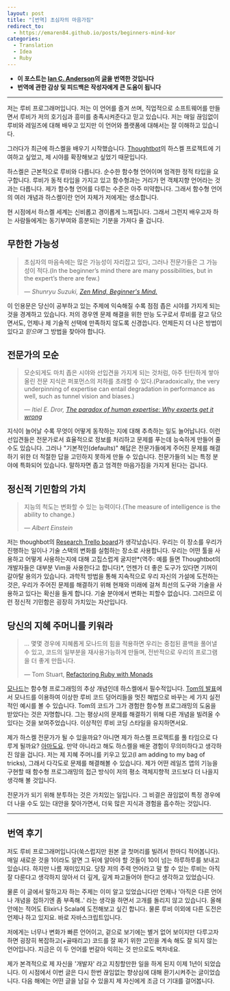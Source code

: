 ```yaml
---
layout: post
title: "[번역] 초심자의 마음가짐"
redirect_to:
  - https://emaren84.github.io/posts/beginners-mind-kor
categories:
  - Translation
  - Idea
  - Ruby
---
```


- **이 포스트는 [Ian C. Anderson](https://twitter.com/IanCAnderson)의 [글](https://robots.thoughtbot.com/beginners-mind)을 번역한 것입니다**
- **번역에 관한 감상 및 피드백은 작성자에게 큰 도움이 됩니다**

---

저는 루비 프로그래머입니다. 저는 이 언어를 즐겨 쓰며, 직업적으로 소프트웨어를 만들면서 루비가 저의 호기심과 흥미를 충족시켜준다고 믿고 있습니다. 저는 매일 끊임없이 루비와 레일즈에 대해 배우고 있지만 이 언어와 플랫폼에 대해서는 잘 이해하고 있습니다.

그러다가 최근에 하스켈을 배우기 시작했습니다. [Thoughtbot](https://thoughtbot.com/)의 하스켈 프로젝트에 기여하고 싶었고, 제 시야를 확장해보고 싶었기 때문입니다.

하스켈은 근본적으로 루비와 다릅니다. 순수한 함수형 언어이며 엄격한 정적 타입을 요구합니다. 루비가 동적 타입을 가지고 있고 함수형과는 거리가 먼 객체지향 언어라는 것과는 다릅니다. 제가 함수형 언어를 다루는 수준은 아주 미약합니다. 그래서 함수형 언어의 여러 개념과 하스켈이란 언어 자체가 저에게는 생소합니다.

현 시점에서 하스켈 세계는 신비롭고 경이롭게 느껴집니다. 그래서 그런지 배우고자 하는 사람들에게는 동기부여와 흥분되는 기분을 가져다 줄 겁니다.



## 무한한 가능성

> 초심자의 마음속에는 많은 가능성이 자리잡고 있다, 그러나 전문가들은 그 가능성이 적다.(In the beginner’s mind there are many possibilities, but in the expert’s there are few.)
>
> — *Shunryu Suzuki, [Zen Mind, Beginner's Mind.](https://www.amazon.com/Zen-Mind-Beginners-Shunryu-Suzuki/dp/1590308492)*

이 인용문은 당신이 공부하고 있는 주제에 익숙해질 수록 점점 좁은 시야를 가지게 되는 것을 경계하고 있습니다. 저의 경우엔 문제 해결을 위한 만능 도구로서 루비를 갈고 닦으면서도, 언제나 제 기술적 선택에 만족하지 않도록 신경씁니다. 언제든지 더 나은 방법이 있다고 *믿으며* 그 방법을 찾아야 합니다.



## 전문가의 모순

> 모순되게도 마치 좁은 시야와 선입견을 가지게 되는 것처럼, 아주 탄탄하게 쌓아올린 전문 지식은 퍼포먼스의 저하를 초래할 수 있다.(Paradoxically, the very underpinning of expertise can entail degradation in performance as well, such as tunnel vision and biases.)
>
> — *Itiel E. Dror, [The paradox of human expertise: Why experts get it wrong](https://core.ac.uk/download/pdf/1717017.pdf)*

지식이 늘어날 수록 무엇이 어떻게 동작하는 지에 대해 추측하는 일도 늘어납니다. 이런 선입견들은 전문가로서 효율적으로 정보를 처리하고 문제를 푸는데 능숙하게 만들어 줄 수도 있습니다. 그러나 "기본적인(defaults)" 해답은 전문가들에게 주어진 문제를 해결하기 위한 더 적절한 답을 고민하지 못하게 만들 수 있습니다. 전문가들의 뇌는 특정 분야에 특화되어 있습니다. 말하자면 좁고 엄격한 마음가짐을 가지게 된다는 겁니다.



## 정신적 기민함의 가치

> 지능의 척도는 변화할 수 있는 능력이다.(The measure of intelligence is the ability to change.)
>
> — *Albert Einstein*

저는 thoughbot의 [Research Trello board](https://thoughtbot.com/playbook#research)가 생각났습니다. 우리는 이 장소를 우리가 진행하는 일이나 기술 스택의 변화를 실험하는 장소로 사용합니다. 우리는 어떤 툴을 사용하고 어떻게 사용하는지에 대해 고집스럽게 굴지만*(역주: 예를 들면 Thoughtbot의 개발자들은 대부분 Vim을 사용한다고 합니다)*, 언젠가 더 좋은 도구가 있다면 기꺼이 갈아탈 용의가 있습니다.  과학적 방법을 통해 지속적으로 우리 자신의 가설에 도전하는 것은, 우리가 주어진 문제를 해결하기 위해 현재와 미래에 걸쳐 최선의 도구와 기술을 사용하고 있다는 확신을 들게 합니다. 기술 분야에서 변화는 피할수 없습니다. 그러므로 이런 정신적 기민함은 굉장히 가치있는 자산입니다.



## 당신의 지혜 주머니를 키워라

> … 몇몇 경우에 지혜롭게 모나드의 힘을 적용하면 우리는 중첩된 콜백을 풀어낼 수 있고, 코드의 일부분을 재사용가능하게 만들며, 전반적으로 우리의 프로그램을 더 좋게 만듭니다.
>
> — Tom Stuart, [Refactoring Ruby with Monads](http://codon.com/refactoring-ruby-with-monads)

[모나드](https://en.wikipedia.org/wiki/Monad_(functional_programming))는 함수형 프로그래밍의 추상 개념인데 하스켈에서 필수적입니다. [Tom의 발표](http://codon.com/refactoring-ruby-with-monads)에서 모나드를 이용하여 이상한 루비 코드 덩어리들을 멋진 해법으로 바꾸는 세 가지 실전적인 예시를 볼 수 있습니다. Tom의 코드가 그가 경험한 함수형 프로그래밍의 도움을 받았다는 것은 자명합니다. 그는 평상시의 문제를 해결하기 위해 다른 개념을 빌려올 수 있다는 것을 보여주었습니다. 이상적인 루비 코딩 스타일을 유지하면서요.

제가 하스켈 전문가가 될 수 있을까요? 아니면 제가 하스켈 프로젝트를 풀 타임으로 다루게 될까요? [아마도요](https://robots.thoughtbot.com/if-you-gaze-into-nil-nil-gazes-also-into-you). 만약 아니라고 해도 하스켈을 배운 경험이 무의미하다고 생각하진 않을 겁니다. 저는 제 지혜 주머니를 키우고 있고(I am adding to my bag of tricks), 그래서 다각도로 문제를 해결해볼 수 있습니다. 제가 어떤 레일즈 앱의 기능을 구현할 때 함수형 프로그래밍의 접근 방식이 저의 평소 객체지향적 코드보다 더 나을지 생각해 볼 것입니다.

전문가가 되기 위해 분투하는 것은 가치있는 일입니다. 그 비결은 끊임없이 특정 경우에 더 나을 수도 있는 대안을 찾아가면서, 더욱 많은 지식과 경험을 흡수하는 것입니다.

---

## 번역 후기

저도 루비 프로그래머입니다(쑥스럽지만 원본 글 첫머리를 빌려서 한마디 적어봅니다). 매일 새로운 것을 1이라도 알면 그 뒤에 알아야 할 것들이 10이 넘는 하루하루를 보내고 있습니다. 하지만 나름 재미있지요. 당장 저의 주력 언어라고 말 할 수 있는 루비는 아직 잘 다룬다고 생각하지 않아서 더 깊게, 깊게 파고들어야 한다고 생각하고 있었습니다.

물론 이 글에서 말하고자 하는 주제는 이미 알고 있었습니다만 언제나 '아직은 다른 언어나 개념을 접하기엔 좀 부족해..' 라는 생각을 하면서 고개를 돌리지 않고 있습니다. 올해 안에는 적어도 Elixir나 Scala에 도전해보고 싶긴 합니다. 물론 루비 이외에 다른 도전은 언제나 하고 있지요. 바로 자바스크립트입니다.

저에게는 너무나 변화가 빠른 언어이고, 겉으로 보기에는 별거 없어 보이지만 다루고자 하면 굉장히 복잡하고(+골때리고) 코드를 잘 짜기 위한 고민을 계속 해도 잘 되지 않는 언어입니다. 지금은 이 두 언어를 번갈아 익히는 것 만으로도 벅차네요.

제가 본격적으로 제 자신을 '개발자' 라고 지칭할만한 일을 하게 된지 이제 1년이 되었습니다. 이 시점에서 이번 글은 다시 한번 끊임없는 향상심에 대해 환기시켜주는 글이었습니다. 다음 해에는 어떤 글을 남길 수 있을지 제 자신에게 조금 더 기대를 걸어봅니다.
